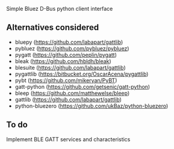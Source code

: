 Simple Bluez D-Bus python client interface

## Alternatives considered

* bluepy (https://github.com/labapart/gattlib)
* pybluez (https://github.com/pybluez/pybluez)
* pygatt (https://github.com/peplin/pygatt)
* bleak (https://github.com/hbldh/bleak)
* blesuite (https://github.com/labapart/gattlib)
* pygattlib (https://bitbucket.org/OscarAcena/pygattlib)
* pybt (https://github.com/mikeryan/PyBT)
* gatt-python (https://github.com/getsenic/gatt-python)
* bleep (https://github.com/matthewelse/bleep)
* gattlib (https://github.com/labapart/gattlib)
* python-bluezero (https://github.com/ukBaz/python-bluezero)

## To do
Implement BLE GATT services and characteristics
